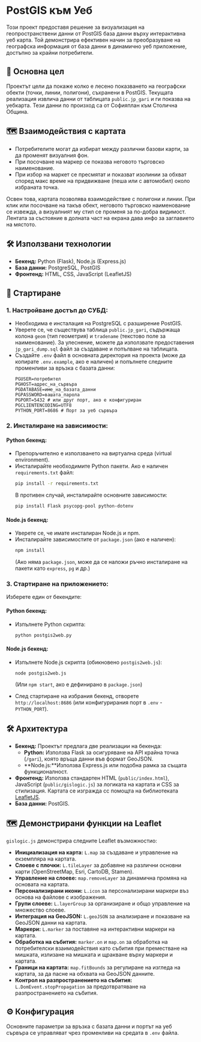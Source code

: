 # PostGIS към Уеб 

Този проект предоставя решение за визуализация на геопространствени данни от PostGIS база данни върху интерактивна уеб карта. Той демонстрира ефективен начин за преобразуване на географска информация от база данни в динамично уеб приложение, достъпно за крайни потребители.

## 🎯 Основна цел

Проектът цели да покаже колко е лесено показването на географски обекти (точки, линии, полигони), съхранени в PostGIS. Текущата реализация извлича данни от таблицата `public.jp_gari` и ги показва на уебкарта. Тези данни по произход са от Софияплан към Столична Община.

## 🗺️ Взаимодействия с картата

- Потребителите могат да избират между различни базови карти, за да променят визуалния фон. 
- При посочване на маркер се показва неговото търговско наименование.
- При избор на маркет се пресмятат и показват изолинии за обхват според макс време на придвижване (пеша или с автомобил) около избраната точка.

Освен това, картата позволява взаимодействие с полигони и линии. При клик или посочване на такъв обект, неговото търговско наименование се извежда, а визуалният му стил се променя за по-добра видимост. Лентата за състояние в долната част на екрана дава инфо за заглавието на мястото.

## 🛠️ Използвани технологии

*   **Бекенд:** Python (Flask), Node.js (Express.js)
*   **База данни:** PostgreSQL, PostGIS
*   **Фронтенд:** HTML, CSS, JavaScript (LeafletJS)

## 🚀 Стартиране

### 1. Настройване достъп до СУБД:

*   Необходима е инсталация на PostgreSQL с разширение PostGIS.
*   Уверете се, че съществува таблица `public.jp_gari`, съдържаща колона `geom` (тип геометрия) и `tradename` (текстово поле за наименование). За улеснение, можете да използвате предоставения `jp_gari_dump.sql` файл за създаване и попълване на таблицата.
*   Създайте `.env` файл в основната директория на проекта (може да копирате `.env.example`, ако е наличен) и попълнете следните променливи за връзка с базата данни:
    ```env
    PGUSER=потребител
    PGHOST=адрес_на_сървъра
    PGDATABASE=име_на_базата_данни
    PGPASSWORD=вашата_парола
    PGPORT=5432 # или друг порт, ако е конфигуриран
    PGCLIENTENCODING=UTF8
    PYTHON_PORT=8686 # Порт за уеб сървъра
    ```

### 2. Инсталиране на зависимости:

#### Python бекенд:
*   Препоръчително е използването на виртуална среда (virtual environment).
*   Инсталирайте необходимите Python пакети. Ако е наличен `requirements.txt` файл:
    ```bash
    pip install -r requirements.txt
    ```
    В противен случай, инсталирайте основните зависимости:
    ```bash
    pip install Flask psycopg-pool python-dotenv
    ```

#### Node.js бекенд:
*   Уверете се, че имате инсталиран Node.js и npm.
*   Инсталирайте зависимостите от `package.json` (ако е наличен):
    ```bash
    npm install
    ```
    (Ако няма `package.json`, може да се наложи ръчно инсталиране на пакети като `express`, `pg` и др.)

### 3. Стартиране на приложението:

Изберете един от бекендите:

#### Python бекенд:
*   Изпълнете Python скрипта:
    ```bash
    python postgis2web.py
    ```

#### Node.js бекенд:
*   Изпълнете Node.js скрипта (обикновено `postgis2web.js`):
    ```bash
    node postgis2web.js 
    ```
    (Или `npm start`, ако е дефинирано в `package.json`)

*   След стартиране на избрания бекенд, отворете `http://localhost:8686` (или конфигурирания порт в `.env` - `PYTHON_PORT`).

## 🛠️ Архитектура

*   **Бекенд:** Проектът предлага две реализации на бекенда:
    *   **Python:** Използва Flask за осигуряване на API крайна точка (`/gari`), която връща данни във формат GeoJSON.
    *   **Node.js:**Използва Express.js или подобна рамка за същата функционалност.
*   **Фронтенд:** Използва стандартен HTML (`public/index.html`), JavaScript (`public/gislogic.js`) за логиката на картата и CSS за стилизация. Картата се изгражда сс помощта на библиотеката [LeafletJS](https://leafletjs.com/).
*   **База данни:** PostGIS.

## 🗺️ Демонстрирани функции на Leaflet

 `gislogic.js` демонстрира следните Leaflet възможностио:

-   **Инициализация на карта:** `L.map` за създаване и управление на екземпляра на картата.
-   **Слоеве с плочки:** `L.tileLayer` за добавяне на различни основни карти (OpenStreetMap, Esri, CartoDB, Stamen).
-   **Управление на слоеве:** `map.removeLayer` за динамична промяна на основата на картата.
-   **Персонализирани икони:** `L.icon` за персонализирани маркери въз основа на файлове с изображения.
-   **Групи слоеве:** `L.layerGroup` за организиране и общо управление на множество слоеве.
-   **Интеграция на GeoJSON:** `L.geoJSON` за анализиране и показване на GeoJSON данни на картата.
-   **Маркери:** `L.marker` за поставяне на интерактивни маркери на картата.
-   **Обработка на събития:** `marker.on` и `map.on` за обработка на потребителски взаимодействия като събития при преместване на мишката, излизане на мишката и щракване върху маркери и картата.
-   **Граници на картата:** `map.fitBounds` за регулиране на изгледа на картата, за да пасне на обхвата на GeoJSON данните.
-   **Контрол на разпространението на събития:** `L.DomEvent.stopPropagation` за предотвратяване на разпространението на събития.

## ⚙️ Конфигурация

Основните параметри за връзка с базата данни и портът на уеб сървъра се управляват чрез променливи на средата в `.env` файла.
